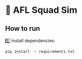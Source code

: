# 🏉 AFL Squad Sim

## How to run

1️⃣ Install dependencies:
```bash
pip install -r requirements.txt
